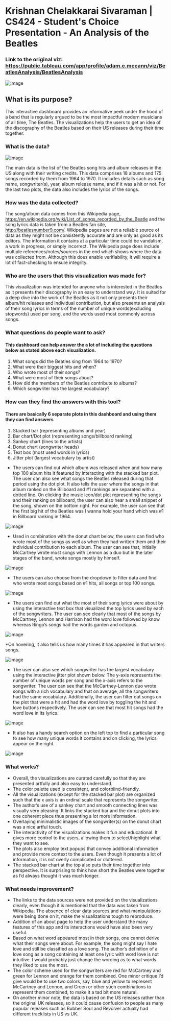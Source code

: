 # Krishnan Chelakkarai Sivaraman |  CS424 - Student's Choice Presentation - An Analysis of the Beatles

### Link to the original viz:  https://public.tableau.com/app/profile/adam.e.mccann/viz/BeatlesAnalysis/BeatlesAnalysis

![image](https://user-images.githubusercontent.com/90429287/162551075-e578c394-ba78-43c5-adae-4e8d1d23bd0a.png)

## What is its purpose?
This interactive dashboard provides an informative peek under the hood of a band that is regularly argued to be the most impactful modern musicians of all time, The Beatles. The visualizations help the users to get an idea of the discography of the Beatles based on their US releases during their time together. 

### What is the data?

![image](https://user-images.githubusercontent.com/90429287/162551128-f076a4d7-bd0c-403f-887a-fce026c42e89.png)

The main data is the list of the Beatles song hits and album releases in the US along with their writing credits. This data comprises 18 albums and 175 songs recorded by them from 1964 to 1970. It includes details such as song name, songwriter(s), year, album release name, and if it was a hit or not. For the last two plots, the data also includes the lyrics of the songs. 

### How was the data collected?
The song/album data comes from this Wikipedia page, https://en.wikipedia.org/wiki/List_of_songs_recorded_by_the_Beatle and the song lyrics data is taken from a Beatles fan site, http://beatlesnumber9.com/. Wikipedia pages are not a reliable source of data as they might not be consistently accurate and are only as good as its editors. The information it contains at a particular time could be vandalism, a work in progress, or simply incorrect. The Wikipedia page does include multiple references/notes/sources in the end which shows where the data was collected from. Although this does enable verifiability, it will require a lot of fact-checking to ensure integrity. 

### Who are the users that this visualization was made for?
This visualization was intended for anyone who is interested in the Beatles as it presents their discography in an easy to understand way. It is suited for a deep dive into the work of the Beatles as it not only presents their album/hit releases and individual contribution, but also presents an analysis of their song lyrics in terms of the number of unique words(excluding stopwords) used per song, and the words used most commonly across songs. 


### What questions do people want to ask?
#### This dashboard can help answer the a lot of including the questions below as stated above each visualization. 
1. What songs did the Beatles sing from 1964 to 1970?
2. What were their biggest hits and when?
3. Who wrote most of their songs?
4. What were most of their songs about?
5. How did the members of the Beatles contribute to albums? 
6. Which songwriter has the largest vocabulary?


### How can they find the answers with this tool?

#### There are basically 6 separate plots in this dashboard and using them they can find answers 
 1) Stacked bar (representing albums and year)
 2) Bar chart/Dot plot (representing songs/billboard ranking)
 3) Sankey chart (lines to the artists)
 4) Donut chart (songwriter heads)
 5) Text box (most used words in lyrics)
 6) Jitter plot (largest vocabulary by artist)

* The users can find out which album was released when and how many top 100 album hits it featured by interacting with the stacked bar plot. The user can also  see what songs the Beatles released during that period using the dot plot. It also tells the user where the songs in that album ranked on the Billboard and #1 rankings are separated with a dotted line. On clicking the music icon/dot plot representing the songs and their ranking on billboard, the user can also hear a small snippet of the song, shown on the bottom right. For example, the user can see that the first big hit of the Beatles was I wanna hold your hand which was #1 in Billboard ranking in 1964. 

![image](https://user-images.githubusercontent.com/90429287/162551222-0f046a7d-f918-45d4-b613-ca497694ca6a.png)
 
 * Used in combination with the donut chart below, the users can find who wrote most of the songs as well as when they had written them and their individual contribution to each album. The user can see that, initially McCartney wrote most songs with Lennon as a duo but in the later stages of the band, wrote songs mostly by himself. 
 
 ![image](https://user-images.githubusercontent.com/90429287/162551232-a0899731-874e-4848-8d9f-17be47ba9981.png)

* The users can also choose from the dropdown to filter data and find who wrote most songs  based on #1 hits, all songs or top 100 songs. 

![image](https://user-images.githubusercontent.com/90429287/162551242-7268e058-3683-4fcd-b896-d37e63643cb3.png)

* The users can find out what the most of their song lyrics were about by using the interactive text box that visualized the top lyrics used by each of the songwriters. The user can see clearly that most of the songs by McCartney, Lennon and Harrison had the word love followed by know whereas Ringo’s songs had the words garden and octopus. 

![image](https://user-images.githubusercontent.com/90429287/162551246-b675189d-adf9-4af5-97a0-bc44684ac1ca.png)

 *On hovering, it also tells us how many times it has appeared in that writers songs. 
 
 ![image](https://user-images.githubusercontent.com/90429287/162551259-f5695fbc-7b98-406d-a6e4-06562244d99c.png)
 
 * The user can also see which songwriter has the largest vocabulary using the interactive jitter plot shown below. The y-axis represents the number of unique words per song and the x-axis refers to the songwriter.  The user can see that the McCartney-Lennon duo wrote songs with a rich vocabulary and that on average, all the songwriters had the same vocabulary. Additionally, the user can filter out songs on the plot that were a hit and had the word love by toggling the hit and love buttons respectively. The user can see that most hit songs had the word love in its lyrics. 
 
 ![image](https://user-images.githubusercontent.com/90429287/162551274-92178539-dffb-4321-bc7a-a518df5267e0.png)

* It also has a handy search option on the left top to find a particular song to see how many unique words it contains and on clicking, the lyrics appear on the right. 

![image](https://user-images.githubusercontent.com/90429287/162551281-f73f8bfb-6f1f-4f1b-a5d1-e6b3d7fde8a8.png)

### What works?
* Overall, the visualizations are curated carefully so that they are presented artfully and also easy to understand. 
* The color palette used is consistent, and colorblind-friendly.
*  All the visualizations (except for the stacked bar plot) are organized such that the x axis is an ordinal scale that represents the songwriter.
*  The author’s use of a sankey chart and smooth connecting lines was visually very pleasing. It links the stacked bar and the donut plots into one coherent piece thus presenting a lot more information.
* Overlaying minimalistic images of the songwriter(s) on the donut chart was a nice artful touch. 
* The interactivity of the visualizations makes it fun and educational. It gives more control to the users, allowing them to select/highlight what they want to see.
* The plots also employ text popups that convey additional information and provide more context to the users. Even though it presents a lot of information, it is not overly complicated or cluttered.  
* The stacked bar chart at the top also puts their time together into perspective. It is surprising to think how short the Beatles were together as I’d always thought it was much longer.  

### What needs improvement?
* The links to the data sources were not provided on the visualizations clearly, even though it is mentioned that the data was taken from Wikipedia. The absence of clear data sources and what manipulations were being done on it, make the visualizations tough to reproduce. 
* Addition of an about page to help the user understand the many features of this app and its interactions would have also been very useful.
* Based on what word appeared most in their songs, one cannot derive what their songs were about. For example, the song might say I hate love and still be classified as a love song. The author’s definition of a love song as a song containing at least one lyric with word love is not intuitive. I would probably just change the wording as to what words they liked to use the most. 
* The color scheme used for the songwriters are red for McCartney and green for Lennon and orange for them combined. One minor critique I’d give would be to use two colors, say, blue and yellow to represent McCartney and Lennon, and Green or other such combinations to represent them combined, to  make it a tad bit more natural.
* On another minor note, the data  is based on the US releases rather than the original UK releases, so it could cause confusion to people as many popular releases such as Rubber Soul and Revolver actually had different tracklists in US vs UK. 


